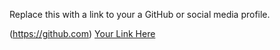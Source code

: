 Replace this with a link to your a GitHub or social media profile.


(https://github.com)
[Your Link Here](https://www.youtube.com/)
